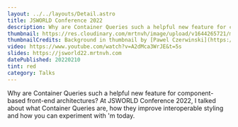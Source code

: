 ```yaml
---
layout: ../../layouts/Detail.astro
title: JSWORLD Conference 2022
description: Why are Container Queries such a helpful new feature for component-based front-end architectures? At JSWORLD Conference 2022, I talked about what Container Queries are, how they improve interoperable styling and how you can experiment with 'm today.
thumbnail: https://res.cloudinary.com/mrtnvh/image/upload/v1644265721/mrtnvh.com/js-world22.jpg
thumbnailCredits: Background in thumbnail by [Pawel Czerwinski](https://unsplash.com/@pawel_czerwinski?utm_source=unsplash&utm_medium=referral&utm_content=creditCopyText) on [Unsplash](https://unsplash.com/@pawel_czerwinski?utm_source=unsplash&utm_medium=referral&utm_content=creditCopyText)
video: https://www.youtube.com/watch?v=A2dMca3WrJE&t=5s
slides: https://jsworld22.mrtnvh.com
datePublished: 20220210
tint: red
category: Talks
---
```


Why are Container Queries such a helpful new feature for component-based front-end architectures? At JSWORLD Conference 2022, I talked about what Container Queries are, how they improve interoperable styling and how you can experiment with 'm today.
